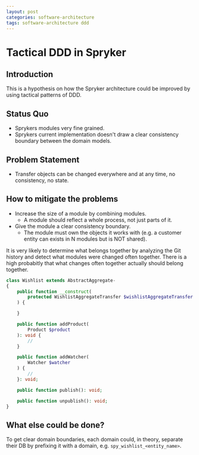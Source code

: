 ```yaml
---
layout: post
categories: software-architecture
tags: software-architecture ddd
---
```


# Tactical DDD in Spryker

## Introduction

This is a hypothesis on how the Spryker architecture could be improved by using tactical patterns of DDD.

## Status Quo

* Sprykers modules very fine grained.
* Sprykers current implementation doesn't draw a clear consistency boundary between the domain models.

## Problem Statement

* Transfer objects can be changed everywhere and at any time, no consistency, no state.

## How to mitigate the problems

* Increase the size of a module by combining modules.
  * A module should reflect a whole process, not just parts of it.
* Give the module a clear consistency boundary.
  * The module must own the objects it works with (e.g. a customer entity can exists in N modules but is NOT shared).

It is very likely to determine what belongs together by analyzing the Git history and detect what modules were changed often together. There is a high probabitly that what changes often together actually should belong together.

```php
class Wishlist extends AbstractAggregate-
{
    public function __construct(
        protected WishlistAggregateTransfer $wishlistAggregateTransfer
    ) {

    }

    public function addProduct(
        Product $product
    ): void {
        //
    }

    public function addWatcher(
        Watcher $watcher
    ) {
        //
    }: void;

    public function publish(): void;

    public function unpublish(): void;
}
```

## What else could be done?

To get clear domain boundaries, each domain could, in theory, separate their DB by prefixing it with a domain, e.g.  `spy_wishlist_<entity_name>`.
